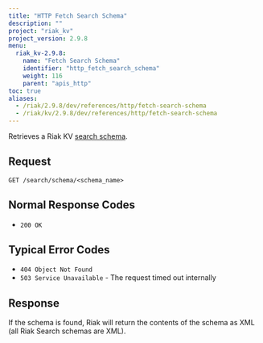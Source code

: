 ```yaml
---
title: "HTTP Fetch Search Schema"
description: ""
project: "riak_kv"
project_version: 2.9.8
menu:
  riak_kv-2.9.8:
    name: "Fetch Search Schema"
    identifier: "http_fetch_search_schema"
    weight: 116
    parent: "apis_http"
toc: true
aliases:
  - /riak/2.9.8/dev/references/http/fetch-search-schema
  - /riak/kv/2.9.8/dev/references/http/fetch-search-schema
---
```


Retrieves a Riak KV [search schema]({{<baseurl>}}riak/kv/2.9.8/developing/usage/search-schemas).

## Request

```
GET /search/schema/<schema_name>
```

## Normal Response Codes

* `200 OK`

## Typical Error Codes

* `404 Object Not Found`
* `503 Service Unavailable` - The request timed out internally

## Response

If the schema is found, Riak will return the contents of the schema as
XML (all Riak Search schemas are XML).




